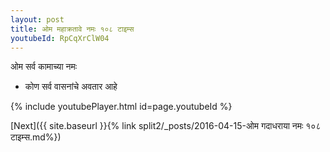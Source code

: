 ```yaml
---
layout: post
title: ओम महाक्रतावे नमः १०८ टाइम्स
youtubeId: RpCqXrClW04
---
```

 
 
 ओम सर्व कामाच्या नमः  
 
 -  कोण सर्व वासनांचे अवतार आहे 
 
  
 
  
 
 
 
 
 
 


{% include youtubePlayer.html id=page.youtubeId %}
 
[Next]({{ site.baseurl }}{% link  split2/_posts/2016-04-15-ओम गदाधराया नमः १०८ टाइम्स.md%})
 
